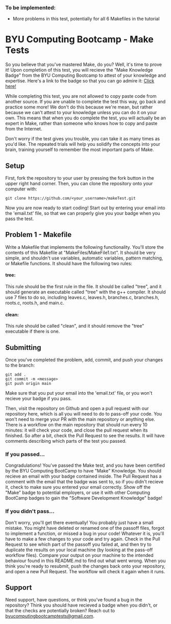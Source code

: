 ### To be implemented:
- More problems in this test, potentially for all 6 Makefiles in the tutorial

# BYU Computing Bootcamp - Make Tests

So you believe that you've mastered Make, do you? Well, it's time to prove it! Upon completion of this test, you will recieve
the "Make Knowledge Badge" from the BYU Computing Bootcamp to attest of your knowledge and expertise. Here's a link to the badge so that you can go admire it: [Click here!](https://badgr.com/public/badges/opPKYN_pQFi6UWl1Q_aT5Q)

While completing this test, you are not allowed to copy paste code from another source. If you are unable to complete the test this way, go back and practice some more! We don't do this because we're mean, but rather because we can't attest to your knowledge unless you can do it on your own. This means that when you do complete the test, you will actually be an expert in Make, rather than someone who knows how to copy and paste from the Internet.

Don't worry if the test gives you trouble, you can take it as many times as you'd like. The repeated trials will help you solidify the concepts into your brain, training yourself to remember the most important parts of Make.

## Setup

First, fork the repository to your user by pressing the fork button in the upper right hand corner. Then, you can clone the repository onto your computer with:
```
git clone https://github.com/<your_username>/makeTest.git
```
Now you are now ready to start coding!
Start out by entering your email into the 'email.txt' file, so that we can properly give you your badge when you pass the test.

## Problem 1 - Makefile

Write a Makefile that implements the following functionality. You'll store the contents of this Makefile at "MakeFiles/MakeFile1.txt". It
should be very simple, and shouldn't use variables, automatic variables, pattern matching, or Makefile functions. It should have the following two rules:

#### tree:
This rule should be the first rule in the file. It should be called "tree", and it should generate an executable called "tree" with the g++ compiler. It should use 7 files to do so, including leaves.c, leaves.h, branches.c, branches.h, roots.c, roots.h, and main.c.

#### clean:
This rule should be called "clean", and it should remove the "tree" executable if there is one.

## Submitting

Once you've completed the problem, add, commit, and push your changes to the branch:
```
git add .
git commit -m <message>
git push origin main
```
Make sure that you put your email into the 'email.txt' file, or you won't recieve your badge if you pass.

Then, visit the repository on Github and open a pull request with our repository here,
which is all you will need to do to pass-off your code. You won't need to merge your
PR with the main repository or anything else. There is a workflow on the main
repository that should run every 10 minutes: it will check your code, and close the
pull request when its finished. So after a bit, check the Pull Request to see the results. 
It will have comments describing which parts of the test you passed.

### If you passed...
Congradulations! You've passed the Make test, and you have been certified
by the BYU Computing BootCamp to have "Make" Knowledge. You should recieve an email with your badge contained inside. The
Pull Request has a comment with the email that the badge was sent to, so if you didn't recieve it, check to make sure
you entered your email correctly. Show off the "Make" badge to potential employers, or use it with other Computing BootCamp 
badges to gain the "Software Development Knowledge" badge!

### If you didn't pass...
Don't worry, you'll get there eventually! You probably just have a small mistake. You might have deleted or renamed 
one of the passoff files, forgot to implement a function, or missed a bug in your code! Whatever it is, you'll have to make a few 
changes to your code and try again. Check in the Pull Request to see which part of the passoff you failed at, and then try to
duplicate the results on your local machine (by looking at the pass-off workflow files). Compare your output on your machine to
the intended behaviour found in this README.md to find out what went wrong. When you think you're ready to resubmit, push the changes
back onto your repository, and open a new Pull Request. The workflow will check it again when it runs.

## Support

Need support, have questions, or think you've found a bug in the repository? Think you should have recieved a badge when
you didn't, or that the checks are potentially broken? Reach out to byucomputingbootcamptests@gmail.com.

